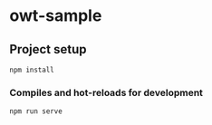 # owt-sample

## Project setup
```
npm install
```

### Compiles and hot-reloads for development
```
npm run serve
```


